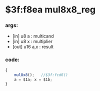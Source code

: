 ﻿
# $3f:f8ea mul8x8_reg


### args:
+	[in] u8 a : multicand
+	[in] u8 x : multiplier
+	[out] u16 a,x : result

### code:
```js
{
	mul8x8();	//$3f:fcd6()
	a = $1a; x = $1b;
}
```



